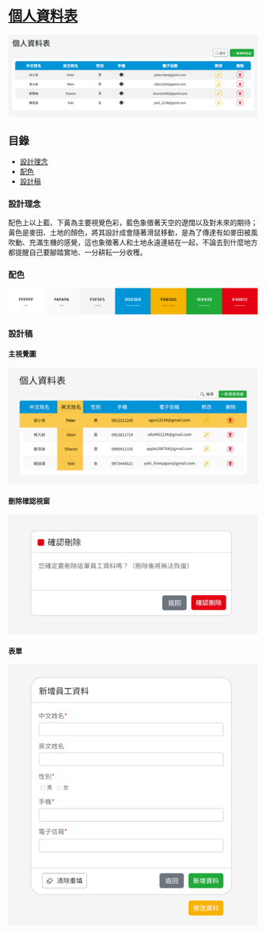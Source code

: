 # [個人資料表](https://samchiu064.github.io/nueip/demo/index.html)
<p align="center">
  <a href="https://samchiu064.github.io/nueip/demo/index.html"><img src="readme/index.png" alt="表單"></a>
</p>

## 目錄
- [設計理念](#設計理念)
- [配色](#配色)
- [設計稿](#設計稿)

### 設計理念
配色上以上藍、下黃為主要視覺色彩，藍色象徵著天空的遼闊以及對未來的期待；黃色是麥田、土地的顏色，將其設計成會隨著滑鼠移動，是為了傳達有如麥田被風吹動、充滿生機的感覺，這也象徵著人和土地永遠連結在一起，不論去到什麼地方都提醒自己要腳踏實地、一分耕耘一分收穫。


### 配色

<a href="https://coolors.co/ffffff-fafafa-f5f5f5-0093d6-f6b300-1ea939-e40012" >
  <img src="readme/color_palette.png" alt="color-scheme">
</a>

### 設計稿

#### 主視覺圖
<img src="readme/main.jpg" alt="主視覺圖">

#### 刪除確認視窗
<img src="readme/delete_modal.jpg" alt="刪除確認視窗">

#### 表單
<img src="readme/form.jpg" alt="表單">